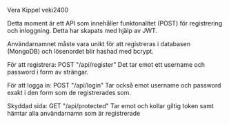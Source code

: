 Vera Kippel veki2400

Detta moment är ett API som innehåller funktonalitet (POST) för registrering och inloggning. Detta har skapats med hjälp av JWT.

Användarnamnet måste vara unikt för att registreras i databasen (MongoDB) och lösenordet blir hashad med bcrypt.

För att registrera:
POST "/api/register"
Det tar emot ett username och password i form av strängar.

För att logga in:
POST "/api/login"
Tar också emot username och password exakt i den form som de registrerades som.

Skyddad sida:
GET "/api/protected"
Tar emot och kollar giltig token samt hämtar alla användarnamn som är registrerade